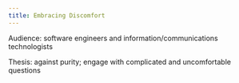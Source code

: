 ```yaml
---
title: Embracing Discomfort
---
```


Audience: software engineers and information/communications technologists

Thesis: against purity; engage with complicated and uncomfortable questions


